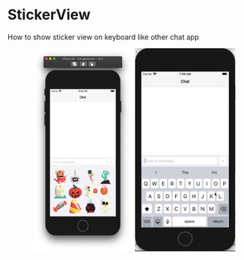 # StickerView
How to show sticker view on keyboard like other chat app

<p align="center">
<img src="https://raw.githubusercontent.com/alfian0/StickerView/main/Screen%20Shot%202020-12-16%20at%2017.04.08.png" width="200" height="405"/>
<img src="https://raw.githubusercontent.com/alfian0/StickerView/main/sticker.gif" width="200" height="405"/>
</p>
